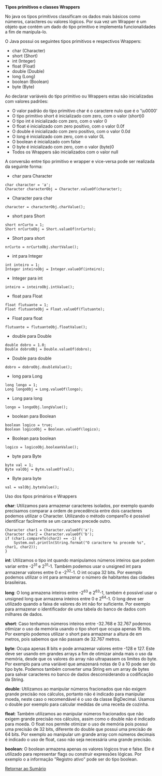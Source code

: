 **Tipos primitivos e classes Wrappers**

No java os tipos primitivos classificam os dados mais básicos como números, caracteres ou 
valores lógicos. Por sua vez um Wrapper é um objeto que contém um dado do tipo primitivo
e implementa funcionalidades a fim de manipula-lo. 

O Java possui os seguintes tipos primitivos e respectivos Wrappers: 
 - char (Character)
 - short (Short)
 - int (Integer)
 - float (Float)
 - double (Double)
 - long (Long) 
 - boolean (Boolean)
 - byte (Byte)
 
 Ao declarar variáveis do tipo primitivo ou Wrappers estas são inicializadas com valores
 padrões:
  - O valor padrão do tipo primitivo char é o caractere nulo que é o '\u0000'
  - O tipo primitivo short é inicializado com zero, com o valor (short)0
  - O tipo int é inicializado com zero, com o valor 0
  - O float é inicializado com zero positivo, com o valor 0.0f
  - O double é inicializado com zero positivo, com o valor 0.0d
  - O long é inicializado com zero, com o valor 0L
  - O boolean é inicializado com false
  - O byte é inicializado com zero, com o valor (byte)0
  - Todos os Wrappers são inicializados com o valor null
  
A conversão entre tipo primitivo e wrapper e vice-versa pode ser realizada da seguinte forma:
 - char para Character
```
char character = 'a';
Character characterObj = Character.valueOf(character);
```
 - Character para char
```
character = characterObj.charValue();
``` 

 - short para Short
```
short nrCurto = 1;
Short nrCurtoObj = Short.valueOf(nrCurto);
```
 - Short para short
```
nrCurto = nrCurtoObj.shortValue();
``` 

 - int para Integer
```
int inteiro = 1;
Integer inteiroObj = Integer.valueOf(inteiro);
```
 - Integer para int
```
inteiro = inteiroObj.intValue();
``` 

 - float para Float
```
float flutuante = 1;
Float flutuanteObj = Float.valueOf(flutuante);
```
 - Float para float
```
flutuante = flutuanteObj.floatValue();
``` 

 - double para Double
```
double dobro = 1.0;
Double dobroObj = Double.valueOf(dobro);
```
 - Double para double
```
dobro = dobroObj.doubleValue();
``` 

 - long para Long
```
long longo = 1;
Long longoObj = Long.valueOf(longo);
```
 - Long para long
```
longo = longoObj.longValue();
``` 

 - boolean para Boolean
```
boolean logico = true;
Boolean logicoObj = Boolean.valueOf(logico);
```
 - Boolean para boolean
```
logico = logicoObj.booleanValue();
``` 

 - byte para Byte
```
byte val = 1;
Byte valObj = Byte.valueOf(val);
```
 - Byte para byte
```
val = valObj.byteValue();
```


Uso dos tipos primários e Wrappers

**char**: Utilizamos para armazenar caracteres isolados, por exemplo quando precisamos comparar a ordem de precedência
entre dois caracteres podemos utilizar o Character. Utilizando o método compareTo é possível identificar facilmente se
um caractere precede outro.
```
Character char1 = Character.valueOf('a');
Character char2 = Character.valueOf('b');
if (char1.compareTo(char2) == -1) {
    System.out.println(String.format("O caractere %s precede %s", char1, char2));
}
```

**int**: Utilizamos o tipo int quando manipulamos números inteiros que podem variar entre -2<sup>31</sup> e 2<sup>31</sup>-1.
Também podemos usar o unsigned int para armazenar valores entre 0 e -2<sup>32</sup>-1. O int ocupa 32 bits. Por exemplo 
podemos utilizar o int para armazenar o número de habitantes das cidades brasileiras.

**long**: O long armazena inteiros entre -2<sup>63</sup> e 2<sup>63</sup>-1, também é possível usar o unsigned long que
armazena inteiros entre 0 e 2<sup>64</sup>-1. O long deve ser utilizado quando a faixa de valores do int não for
suficiente. Por exemplo para armazenar o identificador de uma tabela do banco de dados com milhares de dados.

**short**: Caso tenhamos números inteiros entre -32.768 e 32.767 podemos otimizar o uso da memória usando o tipo short que
ocupa apenas 16 bits. Por exemplo podemos utilizar o short para armazenar a altura de  em metros, pois sabemos que
não passam de 32.767 metros.

**byte**: Ocupa apenas 8 bits e pode armazenar valores entre -128 e 127. Este deve ser usando em grandes arrays a fim
de otimizar ainda mais o uso da memória, desde que os valores do array não ultrapassem os limites do byte. Por exemplo
para uma variável que amazenará notas de 0 a 10 pode ser do tipo byte.
Podemos também converter uma String em um array de bytes para salvar caracteres no banco de dados desconsiderando a
codificação da String.

**double**: Utilizamos ao manipular números fracionados que não exigem grande precisão nos cálculos, portanto não é
indicado para manipular moeda, neste caso o recomendável é o uso da classe BigDecimal. Usamos o double por exemplo para
calcular medidas de uma receita de cozinha.

**float**: Também utilizamos ao manipular números fracionados que não exigem grande precisão nos
cálculos, assim como o double não é indicado para moeda. O float nos permite otimizar o uso de memória pois
possui uma precisão de 32 bits, diferente do double que possui uma precisão de 64 bits. Por exemplo ao manipular um
grande array com números decimais é indicado o uso de float, caso não seja necessária uma grande precisão.

**boolean**: O boolean armazena apenas os valores lógicos true e false. Ele é utilizado para representar flags ou
construir expressões lógicas. Por exemplo o a informação "Registro ativo" pode ser do tipo boolean.

[Retornar ao Sumário](../../../../../../../README.md)